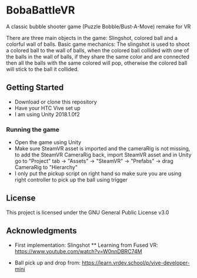 # BobaBattleVR
A classic bubble shooter game (Puzzle Bobble/Bust-A-Move) remake for VR

There are three main objects in the game: Slingshot, colored ball and a colorful wall of balls. 
Basic game mechanics:
The slingshot is used to shoot a colored ball to the wall of balls, when the colored ball collided with one of the balls in the wall of balls, if they share the same color and are connected then all the balls with the same colored will pop, otherwise the colored ball will stick to the ball it collided. 


## Getting Started

* Download or clone this repository
* Have your HTC Vive set up
* I am using Unity 2018.1.0f2


### Running the game

* Open the game using Unity
* Make sure SteamVR asset is imported and the cameraRig is not missing, to add the SteamVR CameraRig back, import SteamVR asset and in Unity go to "Project" tab -> "Assets" -> "SteamVR" -> "Prefabs" -> drag CameraRig to "Hierarchy" 
* I only put the pickup script on right hand so make sure you are using right controller to pick up the ball using trigger

## License

This project is licensed under the GNU General Public License v3.0

## Acknowledgments

* First implementation: Slingshot
** Learning from Fused VR: https://www.youtube.com/watch?v=W0nnDBRC74M

* Ball pick up and drop from: https://learn.vrdev.school/p/vive-developer-mini
